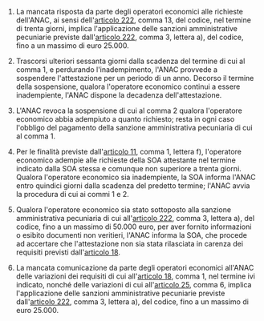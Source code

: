 1. La mancata risposta da parte degli operatori economici alle richieste dell'ANAC, ai sensi dell'[articolo 222](/articolo-222/2), comma 13, del codice, nel termine di trenta giorni, implica l'applicazione delle sanzioni amministrative pecuniarie previste dall'[articolo 222](/articolo-222/2), comma 3, lettera a), del codice, fino a un massimo di euro 25.000.

2. Trascorsi ulteriori sessanta giorni dalla scadenza del termine di cui al comma 1, e perdurando l'inadempimento, l'ANAC provvede a sospendere l'attestazione per un periodo di un anno. Decorso il termine della sospensione, qualora l'operatore economico continui a essere inadempiente, l'ANAC dispone la decadenza dell'attestazione.

3. L'ANAC revoca la sospensione di cui al comma 2 qualora l'operatore economico abbia adempiuto a quanto richiesto; resta in ogni caso l'obbligo del pagamento della sanzione amministrativa pecuniaria di cui al comma 1.

4. Per le finalità previste dall'[articolo 11](/allegato-2.12-articolo-11/2), comma 1, lettera f), l'operatore economico adempie alle richieste della SOA attestante nel termine indicato dalla SOA stessa e comunque non superiore a trenta giorni. Qualora l'operatore economico sia inadempiente, la SOA informa l'ANAC entro quindici giorni dalla scadenza del predetto termine; l'ANAC avvia la procedura di cui ai commi 1 e 2.

5. Qualora l'operatore economico sia stato sottoposto alla sanzione amministrativa pecuniaria di cui all'[articolo 222](/articolo-222/2), comma 3, lettera a), del codice, fino a un massimo di 50.000 euro, per aver fornito informazioni o esibito documenti non veritieri, l'ANAC informa la SOA, che procede ad accertare che l'attestazione non sia stata rilasciata in carenza dei requisiti previsti dall'[articolo 18](/allegato-2.12-articolo-11/1).

6. La mancata comunicazione da parte degli operatori economici all'ANAC delle variazioni dei requisiti di cui all'[articolo 18](/allegato-2.12-articolo-11/1), comma 1, nel termine ivi indicato, nonché delle variazioni di cui all'[articolo 25](/allegato-2.12-articolo-25/2), comma 6, implica l'applicazione delle sanzioni amministrative pecuniarie previste dall'[articolo 222](/articolo-222/2), comma 3, lettera a), del codice, fino a un massimo di euro 25.000.